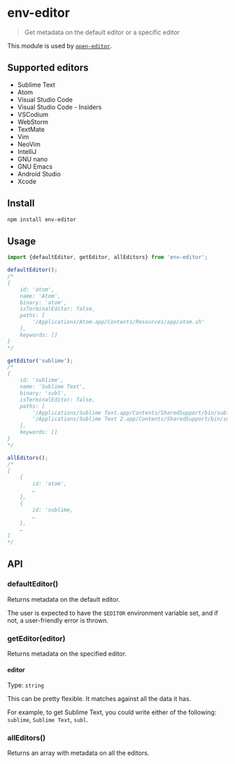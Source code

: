 # env-editor

> Get metadata on the default editor or a specific editor

This module is used by [`open-editor`](https://github.com/sindresorhus/open-editor).

## Supported editors

- Sublime Text
- Atom
- Visual Studio Code
- Visual Studio Code - Insiders
- VSCodium
- WebStorm
- TextMate
- Vim
- NeoVim
- IntelliJ
- GNU nano
- GNU Emacs
- Android Studio
- Xcode

## Install

```sh
npm install env-editor
```

## Usage

```js
import {defaultEditor, getEditor, allEditors} from 'env-editor';

defaultEditor();
/*
{
	id: 'atom',
	name: 'Atom',
	binary: 'atom',
	isTerminalEditor: false,
	paths: [
		'/Applications/Atom.app/Contents/Resources/app/atom.sh'
	],
	keywords: []
}
*/

getEditor('sublime');
/*
{
	id: 'sublime',
	name: 'Sublime Text',
	binary: 'subl',
	isTerminalEditor: false,
	paths: [
		'/Applications/Sublime Text.app/Contents/SharedSupport/bin/subl',
		'/Applications/Sublime Text 2.app/Contents/SharedSupport/bin/subl'
	],
	keywords: []
}
*/

allEditors();
/*
[
	{
		id: 'atom',
		…
	},
	{
		id: 'sublime,
		…
	},
	…
]
*/
```

## API

### defaultEditor()

Returns metadata on the default editor.

The user is expected to have the `$EDITOR` environment variable set, and if not, a user-friendly error is thrown.

### getEditor(editor)

Returns metadata on the specified editor.

#### editor

Type: `string`

This can be pretty flexible. It matches against all the data it has.

For example, to get Sublime Text, you could write either of the following: `sublime`, `Sublime Text`, `subl`.

### allEditors()

Returns an array with metadata on all the editors.
